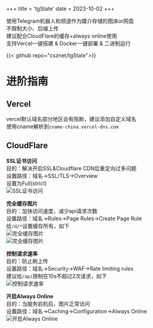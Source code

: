 +++
title = 'tgState'
date = 2023-10-02
+++


使用Telegram机器人和频道作为媒介存储的图床or网盘  
不限制大小、后缀上传  
建议配合CloudFlare的缓存+always online使用  
支持Vercel一键搭建 & Docker一键部署 & 二进制运行  

{{< github repo="csznet/tgState">}}

进阶指南
==

Vercel
--

vercel默认域名部分地区会有阻断，建议添加自定义域名  
使用cname解析到```cname-china.vercel-dns.com```  

CloudFlare
--
**SSL证书访问**  
目的：解决开启SSL&Cloudflare CDN后重定向过多问题  
设置路径：域名->SSL/TLS->Overview  
设置为Full(strict)  
![SSL证书访问](https://img-static.csz.net/d/BQACAgUAAxkDAAMUZSV2Wggiieo9_XSgODTLhW6fg-UAAukLAAKrzjBVQ0hH_g6a9OUwBA)

**完全缓存图片**  
目的：加快访问速度，减少api请求次数  
设置路径：域名->Rules->Page Rules->Create Page Rule  
给```/d/*```设置缓存所有，如下  
![完全缓存图片](https://img-static.csz.net/d/BQACAgUAAxkDAAMVZSV2jVzUitEjGJz_GjZwprJ-nV8AAuoLAAKrzjBV7g9PeEBhKrkwBA)  
![完全缓存图片](https://img-static.csz.net/d/BQACAgUAAxkDAAMXZSV2yzXwcPXgwuRctimd5_EDWq8AAuwLAAKrzjBVuAQYIFm1Sv4wBA)  

**控制请求速率**  
目的：防止刷上传  
设置路径：域名->Security->WAF->Rate limiting rules  
建议给```/api```限制在10s不超过2次请求，如下  
![控制请求速率](https://img-static.csz.net/d/BQACAgUAAxkDAAMWZSV2nJe5fOA6DZsdez4DAAG_MWbEAALrCwACq84wVaOhPWnmR--HMAQ)  

**开启Always Online**  
目的：当服务宕机后，图片正常访问  
设置路径：域名->Caching->Configuration->Always Online
![开启Always Online](https://img-static.csz.net/d/BQACAgUAAxkDAAMYZSV23bs8YRmChLhrs2BLwUWsRZ4AAu4LAAKrzjBVHlJjirBp9hgwBA)